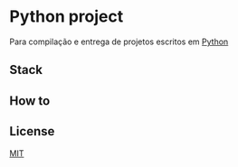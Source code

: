 # Python project

Para compilação e entrega de projetos escritos em [Python](https://www.python.org/)

## Stack

## How to

## License

[MIT](./LICENSE)
